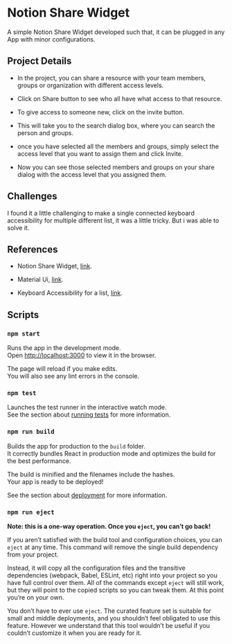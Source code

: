 # Notion Share Widget

A simple Notion Share Widget developed such that, it can be plugged in any App with minor configurations.

## Project Details

* In the project, you can share a resource with your team members, groups or organization with different access levels.

* Click on Share button to see who all have what access to that resource.

* To give access to someone new, click on the invite button. 

* This will take you to the search dialog box, where you can search the person and groups.

* once you have selected all the members and groups, simply select the access level that you want to assign them and click Invite.

* Now you can see those selected members and groups on your share dialog with the access level that you assigned them.

## Challenges

I found it a little challenging to make a single connected keyboard accessibility for multiple different list, it was a little tricky. But i was able to solve it.

## References

* Notion Share Widget, [link](https://www.notion.so/).

* Material Ui, [link](https://mui.com/material-ui/).

* Keyboard Accessibility for a list, [link](https://whereisthemouse.com/create-a-list-component-with-keyboard-navigation-in-react).

## Scripts

### `npm start`

Runs the app in the development mode.\
Open [http://localhost:3000](http://localhost:3000) to view it in the browser.

The page will reload if you make edits.\
You will also see any lint errors in the console.

### `npm test`

Launches the test runner in the interactive watch mode.\
See the section about [running tests](https://facebook.github.io/create-react-app/docs/running-tests) for more information.

### `npm run build`

Builds the app for production to the `build` folder.\
It correctly bundles React in production mode and optimizes the build for the best performance.

The build is minified and the filenames include the hashes.\
Your app is ready to be deployed!

See the section about [deployment](https://facebook.github.io/create-react-app/docs/deployment) for more information.

### `npm run eject`

**Note: this is a one-way operation. Once you `eject`, you can’t go back!**

If you aren’t satisfied with the build tool and configuration choices, you can `eject` at any time. This command will remove the single build dependency from your project.

Instead, it will copy all the configuration files and the transitive dependencies (webpack, Babel, ESLint, etc) right into your project so you have full control over them. All of the commands except `eject` will still work, but they will point to the copied scripts so you can tweak them. At this point you’re on your own.

You don’t have to ever use `eject`. The curated feature set is suitable for small and middle deployments, and you shouldn’t feel obligated to use this feature. However we understand that this tool wouldn’t be useful if you couldn’t customize it when you are ready for it.

